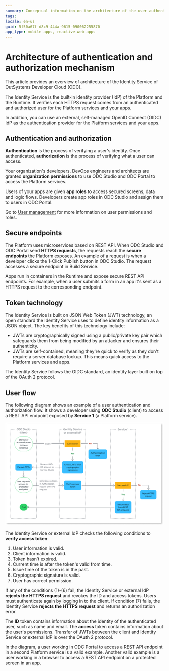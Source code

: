 ```yaml
---
summary: Conceptual information on the architecture of the user authentication and authorization flow of the Identity Service of OutSystems Developer Cloud. 
tags: 
locale: en-us
guid: 5f50a67f-d8c9-444a-9615-090062255870
app_type: mobile apps, reactive web apps
---
```


# Architecture of authentication and authorization mechanism

This article provides an overview of architecture of the Identity Service of OutSystems Developer Cloud (ODC).

The Identity Service is the built-in identity provider (IdP) of the Platform and the Runtime. It verifies each HTTPS request comes from an authenticated and authorized user for the Platform services and your apps.

In addition, you can use an external, self-managed OpenID Connect (OIDC) IdP as the authentication provider for the Platform services and your apps. 

## Authentication and authorization

**Authentication** is the process of verifying a user's identity. Once authenticated, **authorization** is the process of verifying what a user can access.

Your organization's developers, DevOps engineers and architects are granted **organization permissions** to use ODC Studio and ODC Portal to access the Platform services.

Users of your apps are given **app roles** to access secured screens, data and logic flows. Developers create app roles in ODC Studio and assign them to users in ODC Portal. 

Go to [User management](../user-management/intro.md) for more information on user permissions and roles.

## Secure endpoints

The Platform uses microservices based on REST API. When ODC Studio and ODC Portal send **HTTPS requests**, the requests reach the **secure endpoints** the Platform exposes. An example of a request is when a developer clicks the 1-Click Publish button in ODC Studio. The request accesses a secure endpoint in Build Service.

Apps run in containers in the Runtime and expose secure REST API endpoints. For example, when a user submits a form in an app it's sent as a HTTPS request to the corresponding endpoint.

## Token technology

The Identity Service is built on JSON Web Token (JWT) technology, an open standard the Identity Service uses to define identity information as a JSON object. The key benefits of this technology include: 

* JWTs are cryptographically signed using a public/private key pair which safeguards them from being modified by an attacker and ensures their authenticity.
* JWTs are self-contained, meaning they're quick to verify as they don't require a server database lookup. This means quick access to the Platform services and apps.

The Identity Service follows the OIDC standard, an identity layer built on top of the OAuth 2 protocol.

## User flow

The following diagram shows an example of a user authentication and authorization flow. It shows a developer using **ODC Studio** (client) to access a REST API endpoint exposed by **Service 1** (a Platform service).

![Identity flow](images/identity-flow-authorization-diag.png)

The Identity Service or external IdP checks the following conditions to **verify access token**:

1. User information is valid.
1. Client information is valid.
1. Token hasn't expired.
1. Current time is after the token's valid from time.
1. Issue time of the token is in the past.
1. Cryptographic signature is valid.
1. User has correct permission.

If any of the conditions (1)-(6) fail, the Identity Service or external IdP **rejects the HTTPS request** and revokes the ID and access tokens. Users must authenticate again by logging in to the client. If condition (7) fails, the Identity Service **rejects the HTTPS request** and returns an authorization error.

The **ID** token contains information about the identity of the authenticated user, such as name and email. The **access** token contains information about the user's permissions. Transfer of JWTs between the client and Identity Service or external IdP is over the OAuth 2 protocol.

In the diagram, a user working in ODC Portal to access a REST API endpoint in a second Platform service is a valid example. Another valid example is a user working in a browser to access a REST API endpoint on a protected screen in an app.
